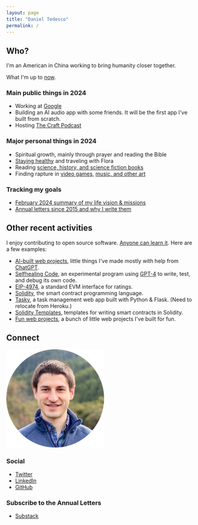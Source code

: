 ```yaml
---
layout: page
title: "Daniel Tedesco"
permalink: /
---
```


## Who?

I'm an American in China working to bring humanity closer together.

What I'm up to [now](/now.md/).

### Main public things in 2024

- Working at [Google](https://about.google/)
- Building an AI audio app with some friends. It will be the first app I've built from scratch.
- Hosting [The Craft Podcast](https://www.youtube.com/@thecraftpodcast)

### Major personal things in 2024

- Spiritual growth, mainly through prayer and reading the Bible
- [Staying healthy](/health.md/) and traveling with Flora
- Reading [science, history, and science fiction books](/books.md/)
- Finding rapture in [video games,](/games.md/) [music, and other art](/art.md/)

### Tracking my goals

- [February 2024 summary of my life vision & missions](/life-plan-summary-2024-02.md/)
- [Annual letters since 2015 and why I write them](https://mirror.xyz/0x072408eA37972B83720693D158a85D98A8316340/Y2l7o7Cx41l6jEwVZT5zgRZDqMAXB6LfDA7FL7-QV8I)

## Other recent activities

I enjoy contributing to open source software. [Anyone can learn it](/oss.md/). Here are a few examples:

- [AI-built web projects](/web.md/), little things I've made mostly with help from [ChatGPT](https://chatgpt.com/).
- [Selfhealing Code](https://github.com/dtedesco1/selfhealing-code), an experimental program using [GPT-4](https://openai.com/research/gpt-4) to write, test, and debug its own code.
- [EIP-4974](https://eips.ethereum.org/EIPS/eip-4974), a standard EVM interface for ratings.
- [Solidity](https://github.com/ethereum/solidity), the smart contract programming language.
- [Tasky](https://dt-tasky.herokuapp.com/), a task management web app built with Python & Flask. (Need to relocate from Heroku.)
- [Solidity Templates](https://github.com/fulldecent/solidity-template), templates for writing smart contracts in Solidity.
- [Fun web projects](/web-projects/organic-background-1.html), a bunch of little web projects I've built for fun.
<!-- - [Web3 Analytics Demo](https://github.com/allenday/web3-analytics-demo), a demo project connecting Google Analytics with Ethereum addresses -->

## Connect

![Daniel Tedesco](headshot.png)

### Social

- [Twitter](https://twitter.com/dtedesco1)
- [LinkedIn](https://www.linkedin.com/in/danieltedesco/)
- [GitHub](https://github.com/dtedesco1)

### Subscribe to the Annual Letters

- [Substack](https://danieltedesco.substack.com/)

<!-- Broken iframe:  <iframe src="https://dtedesco1.substack.com/embed" width="480" height="320" style="border:1px solid #EEE; background:white;" frameborder="0" scrolling="no"></iframe> -->
